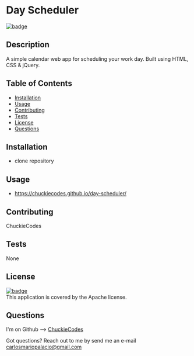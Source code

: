
# Day Scheduler

[![badge](https://img.shields.io/badge/license-Apache-brightgreen)](https://opensource.org/licenses/Apache)<br />

## Description
A simple calendar web app for scheduling your work day. Built using HTML, CSS &  jQuery.

## Table of Contents

- [Installation](#installation)
- [Usage](#usage)
- [Contributing](#contributing)
- [Tests](#tests)
- [License](#license)
- [Questions](#questions)

## Installation
- clone repository

## Usage
- https://chuckiecodes.github.io/day-scheduler/

## Contributing
ChuckieCodes

## Tests
None


## License
[![badge](https://img.shields.io/badge/license-Apache-brightgreen)](https://opensource.org/licenses/Apache)
<br />
This application is covered by the Apache license.


## Questions
I'm on Github --> [ChuckieCodes](https://github.com/ChuckieCodes)<br />

Got questions? Reach out to me by send me an e-mail carlosmariopalacio@gmail.com<br />
  